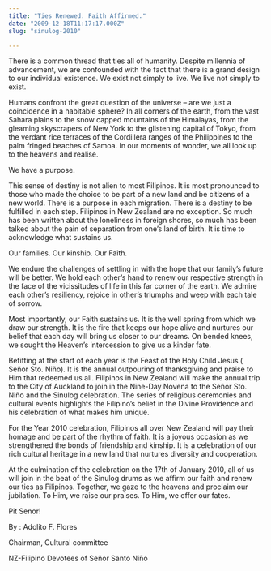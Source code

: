 ```yaml
---
title: "Ties Renewed. Faith Affirmed."
date: "2009-12-18T11:17:17.000Z"
slug: "sinulog-2010"

---
```


There is a common thread that ties all of humanity. Despite millennia of advancement, we are confounded with the fact that there is a grand design to our individual existence. We exist not simply to live. We live not simply to exist.

Humans confront the great question of the universe – are we just a coincidence in a habitable sphere? In all corners of the earth, from the vast Sahara plains to the snow capped mountains of the Himalayas, from the gleaming skyscrapers of New York to the glistening capital of Tokyo, from the verdant rice terraces of the Cordillera ranges of the Philippines to the palm fringed beaches of Samoa. In our moments of wonder, we all look up to the heavens and realise.

We have a purpose.

This sense of destiny is not alien to most Filipinos. It is most pronounced to those who made the choice to be part of a new land and be citizens of a new world. There is a purpose in each migration. There is a destiny to be fulfilled in each step. Filipinos in New Zealand are no exception. So much has been written about the loneliness in foreign shores, so much has been talked about the pain of separation from one’s land of birth. It is time to acknowledge what sustains us.

Our families. Our kinship. Our Faith.

We endure the challenges of settling in with the hope that our family’s future will be better. We hold each other’s hand to renew our respective strength in the face of the vicissitudes of life in this far corner of the earth. We admire each other’s resiliency, rejoice in other’s triumphs and weep with each tale of sorrow.

Most importantly, our Faith sustains us. It is the well spring from which we draw our strength. It is the fire that keeps our hope alive and nurtures our belief that each day will bring us closer to our dreams. On bended knees, we sought the Heaven’s intercession to give us a kinder fate.

Befitting at the start of each year is the Feast of the Holy Child Jesus ( Señor Sto. Niño). It is the annual outpouring of thanksgiving and praise to Him that redeemed us all. Filipinos in New Zealand will make the annual trip to the City of Auckland to join in the Nine-Day Novena to the Señor Sto. Niño and the Sinulog celebration. The series of religious ceremonies and cultural events highlights the Filipino’s belief in the Divine Providence and his celebration of what makes him unique.

For the Year 2010 celebration, Filipinos all over New Zealand will pay their homage and be part of the rhythm of faith. It is a joyous occasion as we strengthened the bonds of friendship and kinship. It is a celebration of our rich cultural heritage in a new land that nurtures diversity and cooperation.

At the culmination of the celebration on the 17th of January 2010, all of us will join in the beat of the Sinulog drums as we affirm our faith and renew our ties as Filipinos. Together, we gaze to the heavens and proclaim our jubilation. To Him, we raise our praises. To Him, we offer our fates.

Pit Senor!

By : Adolito F. Flores

Chairman, Cultural committee

NZ-Filipino Devotees of Señor Santo Niño